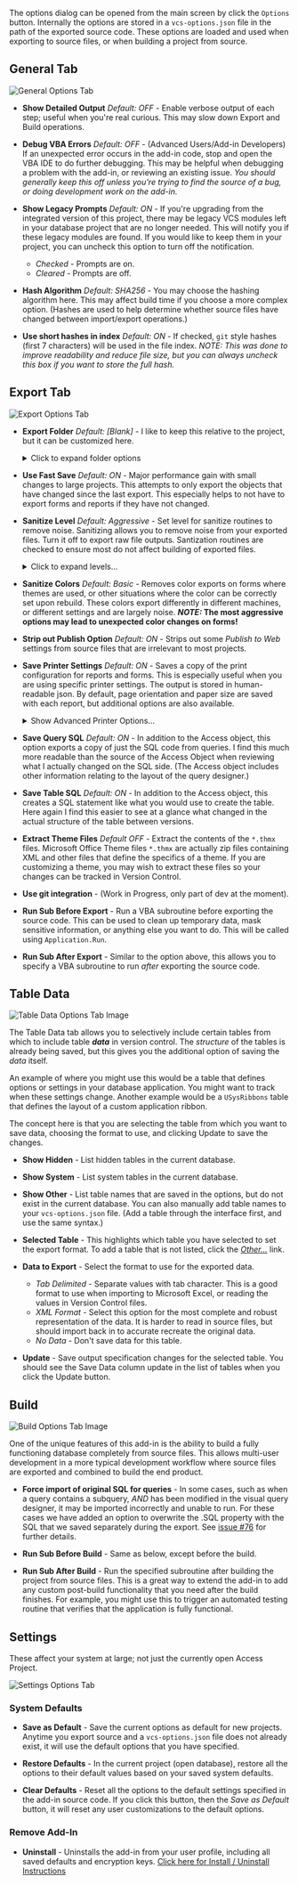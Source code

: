 The options dialog can be opened from the main screen by click the `Options` button. Internally the options are stored in a `vcs-options.json` file in the path of the exported source code. These options are loaded and used when exporting to source files, or when building a project from source.

## General Tab
![General Options Tab](img/options-general.jpg)

 * **Show Detailed Output** *Default: OFF* - Enable verbose output of each step; useful when you're real curious. This may slow down Export and Build operations.

 * **Debug VBA Errors** *Default: OFF* - (Advanced Users/Add-in Developers) If an unexpected error occurs in the add-in code, stop and open the VBA IDE to do further debugging. This may be helpful when debugging a problem with the add-in, or reviewing an existing issue. *You should generally keep this off unless you're trying to find the source of a bug, or doing development work on the add-in.*

 * **Show Legacy Prompts** *Default: ON* - If you're upgrading from the integrated version of this project, there may be legacy VCS modules left in your database project that are no longer needed. This will notify you if these legacy modules are found. If you would like to keep them in your project, you can uncheck this option to turn off the notification. 

   * *Checked* - Prompts are on.
   * *Cleared* - Prompts are off. 
<p>

 * **Hash Algorithm** *Default: SHA256* - You may choose the hashing algorithm here. This may affect build time if you choose a more complex option. (Hashes are used to help determine whether source files have changed between import/export operations.)

 * **Use short hashes in index** *Default: ON* - If checked, `git` style hashes (first 7 characters) will be used in the file index. *NOTE: This was done to improve readability and reduce file size, but you can always uncheck this box if you want to store the full hash.*

<p>
<p>

## Export Tab
![Export Options Tab](img/options-export.jpg) 

 * **Export Folder** *Default: [Blank]* - I like to keep this relative to the project, but it can be customized here. <details><summary>Click to expand folder options</summary>
  
    * *[Blank]* - Use default name of `/[database.accdb].src`, i.e. `/Test.accdb.src`
    * *Relative Path* - Prefix folder name with a backslash. For example, to export source into a subfolder called `Source`, you would enter `\Source` in this box.
    * *Absolute Path* - You may also use a full path name to a folder. I.e. `W:\Git\Projects\Vehicles Database`
    * *Placeholder* - In combination with the above options, you may also use a `%dbName%` [placeholder](https://github.com/joyfullservice/msaccess-vcs-integration/issues/139) to use the database filename in a custom path. I.e. `\src\%dbName%.src\`
</details>

 * **Use Fast Save** *Default: ON* - Major performance gain with small changes to large projects. This attempts to only export the objects that have changed since the last export. This especially helps to not have to export forms and reports if they have not changed. 

 * **Sanitize Level** *Default: Aggressive* - Set level for sanitize routines to remove noise. Sanitizing allows you to remove noise from your exported files. Turn it off to export raw file outputs. Santization routines are checked to ensure most do not affect building of exported files.<details><summary>Click to expand levels...</summary>
 
    **_NOTE:_ If you set Sanitize level to "*None (Off)*", none of the Sanitize Options (Sanitize Color, Strip out publish, etc.) will be used.**
   * *None (Off)* Turn off sanitization, export raw files. These may not import properly, but they may be useful when trying to troubleshoot. _**Note:** Files will still be converted to UTF-8 or System Codepage encoding depending on Access Version in this mode._
   * *Basic* Only basic sanitization to ensure reliable rebuilding of files.
   * *Aggressive* Remove most exported noise (GUIDs, the like). Removes object GUIDs, name maps, and other data that changes from build to build. (These values are recreated automatically when importing source files.) From a development perspective, these are more like binary artifacts that just add noise to the version control commits, reducing clarity on actual code changes.
   * *Advanced (Beta)* Remove as much as possible. This may lead to unexpected changes upon rebuilding. Features that are still in testing or confirmed to be tempermental may be introduced here prior to being implemented. **_User beware!_**
<p></details>

 * **Sanitize Colors** *Default: Basic* - Removes color exports on forms where themes are used, or other situations where the color can be correctly set upon rebuild. These colors export differently in different machines, or different settings and are largely noise. ***NOTE:* The most aggressive options may lead to unexpected color changes on forms!**

 * **Strip out Publish Option** *Default: ON* - Strips out some *Publish to Web* settings from source files that are irrelevant to most projects.

 * **Save Printer Settings** *Default: ON* - Saves a copy of the print configuration for reports and forms. This is especially useful when you are using specific printer settings. The output is stored in human-readable json. By default, page orientation and paper size are saved with each report, but additional options are also available. <details><summary>Show Advanced Printer Options...</summary>
![Printer Settings Options Screen Image](img/options-printer-settings.jpg)
Note that these options only determine what is *Exported* and saved to the JSON file. Any settings defined in the JSON source file will be applied when the report object is Imported, regardless of the currently specified options.
<p>
<p>
 </details>

 * **Save Query SQL** *Default: ON* - In addition to the Access object, this option exports a copy of just the SQL code from queries. I find this much more readable than the source of the Access Object when reviewing what I actually changed on the SQL side. (The Access object includes other information relating to the layout of the query designer.)

 * **Save Table SQL** *Default: ON* - In addition to the Access object, this creates a SQL statement like what you would use to create the table. Here again I find this easier to see at a glance what changed in the actual structure of the table between versions.

 * **Extract Theme Files** *Default OFF* - Extract the contents of the `*.thmx` files. Microsoft Office Theme files `*.thmx` are actually zip files containing XML and other files that define the specifics of a theme. If you are customizing a theme, you may wish to extract these files so your changes can be tracked in Version Control.

 * **Use git integration** - (Work in Progress, only part of dev at the moment).

 * **Run Sub Before Export** - Run a VBA subroutine before exporting the source code. This can be used to clean up temporary data, mask sensitive information, or anything else you want to do. This will be called using  `Application.Run`.

 * **Run Sub After Export** - Similar to the option above, this allows you to specify a VBA subroutine to run *after* exporting the source code.

## Table Data
![Table Data Options Tab Image](img/options-table-data.jpg)

The Table Data tab allows you to selectively include certain tables from which to include table ***data*** in version control. The *structure* of the tables is already being saved, but this gives you the additional option of saving the *data* itself.

An example of where you might use this would be a table that defines options or settings in your database application. You might want to track when these settings change. Another example would be a `USysRibbons` table that defines the layout of a custom application ribbon.

The concept here is that you are selecting the table from which you want to save data, choosing the format to use, and clicking Update to save the changes.

 * **Show Hidden** - List hidden tables in the current database.

 * **Show System** - List system tables in the current database.

 * **Show Other** - List table names that are saved in the options, but do not exist in the current database. You can also manually add table names to your `vcs-options.json` file. (Add a table through the interface first, and use the same syntax.)

 * **Selected Table** - This highlights which table you have selected to set the export format. To add a table that is not listed, click the [*Other...*]() link.

 * **Data to Export** - Select the format to use for the exported data.
   * *Tab Delimited* - Separate values with tab character. This is a good format to use when importing to Microsoft Excel, or reading the values in Version Control files.
   * *XML Format* - Select this option for the most complete and robust representation of the data. It is harder to read in source files, but should import back in to accurate recreate the original data.
   * *No Data* - Don't save data for this table.
<p>

 * **Update** - Save output specification changes for the selected table. You should see the Save Data column update in the list of tables when you click the Update button.

## Build
![Build Options Tab Image](img/options-build.jpg)

One of the unique features of this add-in is the ability to build a fully functioning database completely from source files. This allows multi-user development in a more typical development workflow where source files are exported and combined to build the end product.

 * **Force import of original SQL for queries** - In some cases, such as when a query contains a subquery, _AND_ has been modified in the visual query designer, it may be imported incorrectly and unable to run. For these cases we have added an option to overwrite the .SQL property with the SQL that we saved separately during the export. See [issue #76](https://github.com/joyfullservice/msaccess-vcs-integration/issues/76) for further details.

 * **Run Sub Before Build** - Same as below, except before the build.

 * **Run Sub After Build** - Run the specified subroutine after building the project from source files. This is a great way to extend the add-in to add any custom post-build functionality that you need after the build finishes. For example, you might use this to trigger an automated testing routine that verifies that the application is fully functional.

## Settings
These affect your system at large; not just the currently open Access Project.

![Settings Options Tab](img/options-settings.jpg)
### System Defaults

 * **Save as Default** - Save the current options as default for new projects. Anytime you export source and a `vcs-options.json` file does not already exist, it will use the default options that you have specified.

 * **Restore Defaults** - In the current project (open database), restore all the options to their default values based on your saved system defaults.

 * **Clear Defaults** - Reset all the options to the default settings specified in the add-in source code. If you click this button, then the *Save as Default* button, it will reset any user customizations to the default options.

### Remove Add-In

 * **Uninstall** - Uninstalls the add-in from your user profile, including all saved defaults and encryption keys.
[Click here for Install / Uninstall Instructions](Installation)